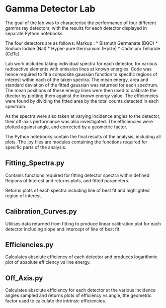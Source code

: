 # Gamma Detector Lab

The goal of the lab was to characterise the performance of four different gamma ray detectors, with the results for each detector displayed in separate Python notebooks.

The four detectors are as follows:
 Markup : * Bismuth Germanate (BGO)
          * Sodium Iodide (NaI)
          * Hyper-pure Germanium (HpGe)
          * Cadmium Telluride (CdTe)

Lab work included taking individual spectra for each detector, for various radioactive elements with emission lines at known energies. 
Code was hence required to fit a composite gaussian function to specific regions of interest within each of the taken spectra.
The mean energy, area and standard deviation of the fitted gaussian was returned for each spectrum.
The mean positions of these energy lines were then used to calibrate the dtector by plotting them against the known energy value.
The efficiencies were found by dividing the fitted area by the total counts detected in each spectrum.

As the spectra were also taken at varying incidence angles to the detector, their off-axis performance was also investigated. 
The efficiencies were plotted against angle, and corrected by a geometric factor.

The Python notebooks contain the final results of the analysis, including all plots.
The .py files are modules containing the functions required for specific parts of the analysis.

## Fitting_Spectra.py 
Contains functions required for fitting detector spectra within defined Regions of Interest and returns plots, and fitted parameters.

Returns plots of each spectra including line of best fit and highlighted region of interest.

## Calibration_Curves.py 

Utilises data returned from fitting to produce linear calibration plot for each detector including slope and intercept of line of best fit.

## Efficiencies.py 

Calculates absolute efficiency of each detector and produces logarithmic plot of absolute efficiency vs line energy.

## Off_Axis.py 

Calculates absolute efficiency for each detector at the various incidence angles sampled and returns plots of efficiency vs angle,
the geometric factor used to calculate the intrinsic efficiencies.
